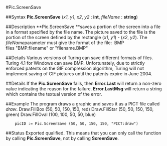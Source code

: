 
#Pic.ScreenSave

##Syntax
**Pic.ScreenSave** (*x1*, *y1*, *x2*, *y2* : **int**, *fileName* : **string**)

##Description
**Pic.ScreenSave **saves a portion of the screen into a file in a format specified by the file name.
The picture saved to the file is the portion of the screen defined by the rectangle (*x1*, *y1*) - (*x2*, *y2*).
The *fileName*parameter must give the format of the file:
 BMP files "BMP:filename" or "filename.BMP"

##Details
Various versions of Turing can save different formats of files. Turing 4.1 for Windows can save BMP. Unfortunately, due to strictly enforced patents on the GIF compression algorithm, Turing will not implement saving of GIF pictures until the patents expire in June 2004.

##Details
If the **Pic.ScreenSave** fails, then **Error.Last** will return a non-zero value indicating the reason for the failure. **Error.LastMsg** will return a string which contains the textual version of the error.

##Example
The program draws a graphic and saves it as a PICT file called *draw*.
        Draw.FillBox (50, 50, 150, 150, red)
        Draw.FillStar (50, 50, 150, 150, green)
        Draw.FillOval (100, 100, 50, 50, blue)
        
        picID := Pic.ScreenSave (50, 50, 150, 150, "PICT:draw")
##Status
Exported qualified.
This means that you can only call the function by calling **Pic.ScreenSave**, not by calling **ScreenSave**.

